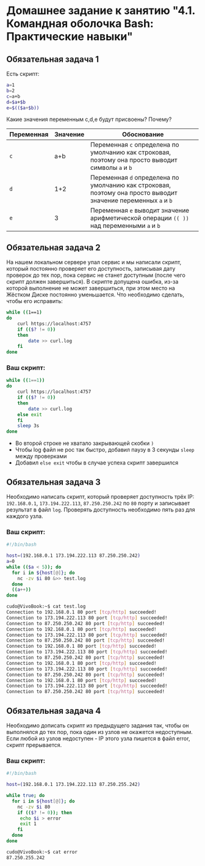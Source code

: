 # Домашнее задание к занятию "4.1. Командная оболочка Bash: Практические навыки"

## Обязательная задача 1

Есть скрипт:
```bash
a=1
b=2
c=a+b
d=$a+$b
e=$(($a+$b))
```

Какие значения переменным c,d,e будут присвоены? Почему?

| Переменная  | Значение | Обоснование |
| ------------- | ------------- | ------------- |
| `c`  | a+b  | Переменная `c` определена по умолчанию как строковая, поэтому она просто выводит символы `a` и `b`|
| `d`  | 1+2  | Переменная `d` определена по умолчанию как строковая, поэтому она просто выводит значение переменных `a` и `b` |
| `e`  | 3  | Переменная `e` выводит значение арифметической операции `(( ))` над переменными `a` и `b`  |


## Обязательная задача 2
На нашем локальном сервере упал сервис и мы написали скрипт, который постоянно проверяет его доступность, записывая дату проверок до тех пор, пока сервис не станет доступным (после чего скрипт должен завершиться). В скрипте допущена ошибка, из-за которой выполнение не может завершиться, при этом место на Жёстком Диске постоянно уменьшается. Что необходимо сделать, чтобы его исправить:
```bash
while ((1==1)
do
	curl https://localhost:4757
	if (($? != 0))
	then
		date >> curl.log
	fi
done
```

### Ваш скрипт:
```bash
while ((1==1))
do
	curl https://localhost:4757
	if (($? != 0))
	then
		date >> curl.log
	else exit
	fi
	sleep 3s
done
```
- Во второй строке не хватало закрывающей скобки `)`
- Чтобы log файл не рос так быстро, добавил паузу в 3 секунды `sleep` между проверками
- Добавил `else exit` чтобы в случае успеха скрипт завершился

## Обязательная задача 3
Необходимо написать скрипт, который проверяет доступность трёх IP: `192.168.0.1`, `173.194.222.113`, `87.250.250.242` по `80` порту и записывает результат в файл `log`. Проверять доступность необходимо пять раз для каждого узла.

### Ваш скрипт:
```bash
#!/bin/bash

host=(192.168.0.1 173.194.222.113 87.250.250.242)
a=0
while (($a < 5)); do
  for i in ${host[@]}; do
    nc -zv $i 80 &>> test.log
  done
  ((a++))
done
```
```bash
cudo@VivoBook:~$ cat test.log 
Connection to 192.168.0.1 80 port [tcp/http] succeeded!
Connection to 173.194.222.113 80 port [tcp/http] succeeded!
Connection to 87.250.250.242 80 port [tcp/http] succeeded!
Connection to 192.168.0.1 80 port [tcp/http] succeeded!
Connection to 173.194.222.113 80 port [tcp/http] succeeded!
Connection to 87.250.250.242 80 port [tcp/http] succeeded!
Connection to 192.168.0.1 80 port [tcp/http] succeeded!
Connection to 173.194.222.113 80 port [tcp/http] succeeded!
Connection to 87.250.250.242 80 port [tcp/http] succeeded!
Connection to 192.168.0.1 80 port [tcp/http] succeeded!
Connection to 173.194.222.113 80 port [tcp/http] succeeded!
Connection to 87.250.250.242 80 port [tcp/http] succeeded!
Connection to 192.168.0.1 80 port [tcp/http] succeeded!
Connection to 173.194.222.113 80 port [tcp/http] succeeded!
Connection to 87.250.250.242 80 port [tcp/http] succeeded!
```

## Обязательная задача 4
Необходимо дописать скрипт из предыдущего задания так, чтобы он выполнялся до тех пор, пока один из узлов не окажется недоступным. Если любой из узлов недоступен - IP этого узла пишется в файл error, скрипт прерывается.

### Ваш скрипт:
```bash
#!/bin/bash

host=(192.168.0.1 173.194.222.113 87.250.255.242)

while true; do
  for i in ${host[@]}; do
    nc -zv $i 80
	if (($? != 0)); then
     echo $i > error
	 exit 1
	fi
  done
done
```
```bash
cudo@VivoBook:~$ cat error 
87.250.255.242
```

